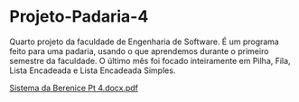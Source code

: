 # Projeto-Padaria-4
Quarto projeto da faculdade de Engenharia de Software.
É um programa feito para uma padaria, usando o que aprendemos durante o primeiro semestre da faculdade.
O último mês foi focado inteiramente em Pilha, Fila, Lista Encadeada e Lista Encadeada Simples.


[Sistema da Berenice Pt 4.docx.pdf](https://github.com/Xua1zin/Projeto-Padaria-4/files/11933769/Sistema.da.Berenice.Pt.4.docx.pdf)
